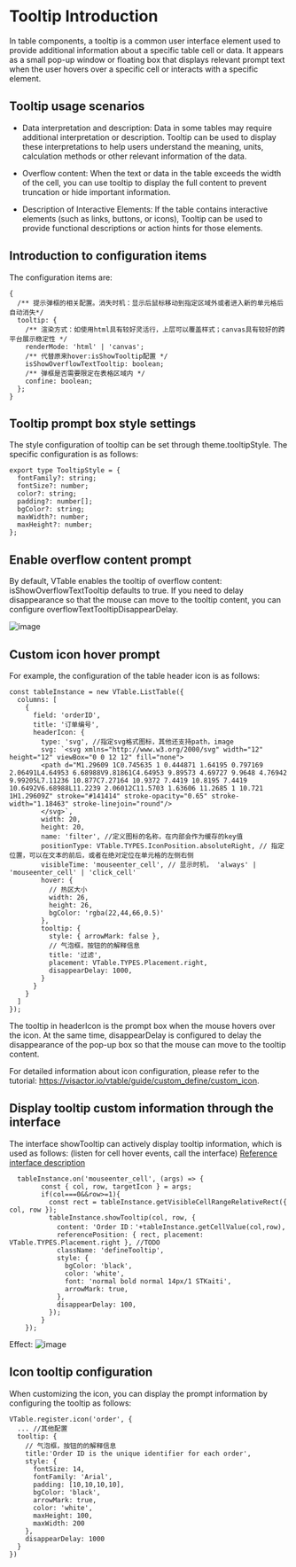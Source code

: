 # Tooltip Introduction

In table components, a tooltip is a common user interface element used to provide additional information about a specific table cell or data. It appears as a small pop-up window or floating box that displays relevant prompt text when the user hovers over a specific cell or interacts with a specific element.

## Tooltip usage scenarios

- Data interpretation and description: Data in some tables may require additional interpretation or description. Tooltip can be used to display these interpretations to help users understand the meaning, units, calculation methods or other relevant information of the data.

- Overflow content: When the text or data in the table exceeds the width of the cell, you can use tooltip to display the full content to prevent truncation or hide important information.

- Description of Interactive Elements: If the table contains interactive elements (such as links, buttons, or icons), Tooltip can be used to provide functional descriptions or action hints for those elements.

## Introduction to configuration items

The configuration items are:

    {
      /** 提示弹框的相关配置。消失时机：显示后鼠标移动到指定区域外或者进入新的单元格后自动消失*/
      tooltip: {
        /** 渲染方式：如使用html具有较好灵活行，上层可以覆盖样式；canvas具有较好的跨平台展示稳定性 */
        renderMode: 'html' | 'canvas';
        /** 代替原来hover:isShowTooltip配置 */
        isShowOverflowTextTooltip: boolean;
        /** 弹框是否需要限定在表格区域内 */
        confine: boolean;
      };
    }

## Tooltip prompt box style settings

The style configuration of tooltip can be set through theme.tooltipStyle. The specific configuration is as follows:

```
export type TooltipStyle = {
  fontFamily?: string;
  fontSize?: number;
  color?: string;
  padding?: number[];
  bgColor?: string;
  maxWidth?: number;
  maxHeight?: number;
};

```

## Enable overflow content prompt

By default, VTable enables the tooltip of overflow content: isShowOverflowTextTooltip defaults to true. If you need to delay disappearance so that the mouse can move to the tooltip content, you can configure overflowTextTooltipDisappearDelay.

![image](https://lf9-dp-fe-cms-tos.byteorg.com/obj/bit-cloud/c0de7ff0a101bd4cb25c8170e.gif)

## Custom icon hover prompt

For example, the configuration of the table header icon is as follows:

```
const tableInstance = new VTable.ListTable({
  columns: [
    {
      field: 'orderID',
      title: '订单编号',
      headerIcon: {
        type: 'svg', //指定svg格式图标，其他还支持path，image
        svg: `<svg xmlns="http://www.w3.org/2000/svg" width="12" height="12" viewBox="0 0 12 12" fill="none">
        <path d="M1.29609 1C0.745635 1 0.444871 1.64195 0.797169 2.06491L4.64953 6.68988V9.81861C4.64953 9.89573 4.69727 9.9648 4.76942 9.99205L7.11236 10.877C7.27164 10.9372 7.4419 10.8195 7.4419 10.6492V6.68988L11.2239 2.06012C11.5703 1.63606 11.2685 1 10.721 1H1.29609Z" stroke="#141414" stroke-opacity="0.65" stroke-width="1.18463" stroke-linejoin="round"/>
        </svg>`,
        width: 20,
        height: 20,
        name: 'filter', //定义图标的名称，在内部会作为缓存的key值
        positionType: VTable.TYPES.IconPosition.absoluteRight, // 指定位置，可以在文本的前后，或者在绝对定位在单元格的左侧右侧
        visibleTime: 'mouseenter_cell', // 显示时机， 'always' | 'mouseenter_cell' | 'click_cell'
        hover: {
          // 热区大小
          width: 26,
          height: 26,
          bgColor: 'rgba(22,44,66,0.5)'
        },
        tooltip: {
          style: { arrowMark: false },
          // 气泡框，按钮的的解释信息
          title: '过滤',
          placement: VTable.TYPES.Placement.right,
          disappearDelay: 1000,
        }
      }
    }
  ]
});
```

The tooltip in headerIcon is the prompt box when the mouse hovers over the icon. At the same time, disappearDelay is configured to delay the disappearance of the pop-up box so that the mouse can move to the tooltip content.

For detailed information about icon configuration, please refer to the tutorial: https://visactor.io/vtable/guide/custom_define/custom_icon.

## Display tooltip custom information through the interface

The interface showTooltip can actively display tooltip information, which is used as follows: (listen for cell hover events, call the interface)
[Reference interface description](https://visactor.io/vtable/option/Methods#showTooltip)

      tableInstance.on('mouseenter_cell', (args) => {
            const { col, row, targetIcon } = args;
            if(col===0&&row>=1){
              const rect = tableInstance.getVisibleCellRangeRelativeRect({ col, row });
              tableInstance.showTooltip(col, row, {
                content: 'Order ID：'+tableInstance.getCellValue(col,row),
                referencePosition: { rect, placement: VTable.TYPES.Placement.right }, //TODO
                className: 'defineTooltip',
                style: {
                  bgColor: 'black',
                  color: 'white',
                  font: 'normal bold normal 14px/1 STKaiti',
                  arrowMark: true,
                },
                disappearDelay: 100,
              });
            }
        });

Effect:
![image](https://lf9-dp-fe-cms-tos.byteorg.com/obj/bit-cloud/ffc3a9b5518762d274121ff05.gif)

## Icon tooltip configuration

When customizing the icon, you can display the prompt information by configuring the tooltip as follows:

```
VTable.register.icon('order', {
  ... //其他配置
  tooltip: {
    // 气泡框，按钮的的解释信息
    title:'Order ID is the unique identifier for each order',
    style: {
      fontSize: 14,
      fontFamily: 'Arial',
      padding: [10,10,10,10],
      bgColor: 'black',
      arrowMark: true,
      color: 'white',
      maxHeight: 100,
      maxWidth: 200
    },
    disappearDelay: 1000
  }
})
```
